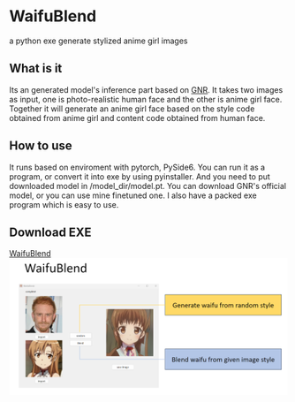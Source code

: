 # WaifuBlend
a python exe generate stylized anime girl images

## What is it
Its an generated model's inference part based on [GNR](https://github.com/mchong6/GANsNRoses). It takes two images as input, one is photo-realistic human face and the other is anime girl face. 
Together it will generate an anime girl face based on the style code obtained from anime girl and content code obtained from human face. 

## How to use
It runs based on enviroment with pytorch, PySide6. You can run it as a program, or convert it into exe by using pyinstaller. And you need to put downloaded model in /model_dir/model.pt.
You can download GNR's official model, or you can use mine finetuned one. I also have a packed exe program which is easy to use.

## Download EXE 
[WaifuBlend](https://github.com/brohaooo/WaifuBlend/releases/tag/v1.0)
![](example.png)
